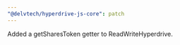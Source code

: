```yaml
---
"@delvtech/hyperdrive-js-core": patch
---
```


Added a getSharesToken getter to ReadWriteHyperdrive.
